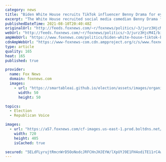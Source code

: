 ```yaml
---
category: news
title: "Biden White House recruits TikTok influencer Benny Drama for eyebrow-raising vaccine video"
excerpt: "The White House recruited social media comedian Benny Drama for another digital push to convince the COVID-19 vaccine-hesitant population to get the jab."
publishedDateTime: 2021-08-10T20:40:48Z
originalUrl: "http://feeds.foxnews.com/~r/foxnews/politics/~3/jurz3HjcM4I/biden-white-house-tiktok-benny-drama-vaccine-video"
webUrl: "http://feeds.foxnews.com/~r/foxnews/politics/~3/jurz3HjcM4I/biden-white-house-tiktok-benny-drama-vaccine-video"
ampWebUrl: "https://www.foxnews.com/politics/biden-white-house-tiktok-benny-drama-vaccine-video.amp"
cdnAmpWebUrl: "https://www-foxnews-com.cdn.ampproject.org/c/s/www.foxnews.com/politics/biden-white-house-tiktok-benny-drama-vaccine-video.amp"
type: article
quality: 165
heat: 165
published: true

provider:
  name: Fox News
  domain: foxnews.com
  images:
    - url: "https://smartableai.github.io/election/assets/images/organizations/foxnews.com-50x50.jpg"
      width: 50
      height: 50

topics:
  - Election
  - Republican Voice

images:
  - url: "https://a57.foxnews.com/cf-images.us-east-1.prod.boltdns.net/v1/static/694940094001/32ee1110-08cb-4a02-b803-a9d7d5c3abbf/593b03d6-d9fc-4145-9e25-2fa66d994d69/1280x720/match/720/405/image.jpg?ve=1&tl=1"
    width: 720
    height: 405
    isCached: true

secured: "5ELdFLyrujtRmcnWrD5OoNodcJRFCHnJHJEYW/lXpUYJ9E1FH4odiTE11rC4wkb2UjX24cw3x90M1XtZOoGGz5Ou3lnbCRR1aGxM7ydmJmr0yqNugqrZptxavJEvM0M3ONkkk9t0QOBSA2ToepADx/2WgaJfnluHF1XhNfHba+WvqQeAJWb9XowwVv9Oq4zA17eOcnDaAFeqSYXqcDz0j5CFC+61t0tgg+oBvVAdXc6kJY3nsxUyeqNfIb2hc2gfePKjCpd4qee2s2PXD5MA/IxNV/3G5CDHPElLjTU/YRPVcj5627DINMhQiTDHXnvYIsST36rjmbOcyvzmtrwmRAQzEM8bSv5lGTQN0KA7GGE=;uz8HAQZn9ZkIUaweUN6/ag=="
---
```


